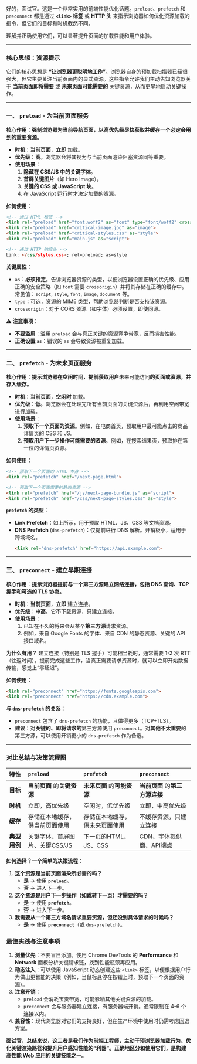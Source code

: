 好的，面试官。这是一个非常实用的前端性能优化话题。`preload`、`prefetch` 和 `preconnect` 都是通过 **`<link>` 标签** 或 **HTTP 头** 来指示浏览器如何优化资源加载的指令，但它们的目标和时机截然不同。

理解并正确使用它们，可以显著提升页面的加载性能和用户体验。

---

### 核心思想：资源提示

它们的核心思想是 **“让浏览器更聪明地工作”**。浏览器自身的预加载扫描器已经很强大，但它主要关注当前页面内的显式资源。这些指令允许我们主动告知浏览器关于 **当前页面即将需要** 或 **未来页面可能需要的** 关键资源，从而更早地启动关键操作。

---

### 一、 `preload` - 为当前页面服务

**核心作用**：**强制浏览器为当前导航页面，以高优先级尽快获取并缓存一个必定会用到的重要资源。**

*   **时机**：**当前页面**，**立即** 加载。
*   **优先级**：**高**。浏览器会将其视为与当前页面渲染阻塞资源同等重要。
*   **使用场景**：
    1.  **隐藏在 CSS/JS 中的关键字体**。
    2.  **首屏关键图片**（如 Hero Image）。
    3.  **关键的 CSS 或 JavaScript 块**。
    4.  在 JavaScript 运行时才决定加载的资源。

**如何使用：**

```html
<!-- 通过 HTML 标签 -->
<link rel="preload" href="font.woff2" as="font" type="font/woff2" crossorigin>
<link rel="preload" href="critical-image.jpg" as="image">
<link rel="preload" href="critical-styles.css" as="style">
<link rel="preload" href="main.js" as="script">

<!-- 通过 HTTP 响应头 -->
Link: </css/styles.css>; rel=preload; as=style
```

**关键属性：**
*   `as`：**必须指定**。告诉浏览器资源的类型，以便浏览器设置正确的优先级、应用正确的安全策略（如 `font` 需要 `crossorigin`）并将其存储在正确的缓存中。常见值：`script`, `style`, `font`, `image`, `document` 等。
*   `type`：可选，资源的 MIME 类型，帮助浏览器判断是否支持该资源。
*   `crossorigin`：对于 CORS 资源（如字体）必须设置，即使同源。

**⚠️ 注意事项**：
*   **不要滥用**：滥用 `preload` 会与真正关键的资源竞争带宽，反而损害性能。
*   **正确设置 `as`**：错误的 `as` 会导致资源被重复加载。

---

### 二、 `prefetch` - 为未来页面服务

**核心作用**：**提示浏览器在空闲时间，提前获取用户**未来可能访问**的页面或资源，并存入缓存。**

*   **时机**：**当前页面**，**空闲时** 加载。
*   **优先级**：**低**。浏览器会在处理完所有当前页面的关键资源后，再利用空闲带宽进行加载。
*   **使用场景**：
    1.  **预取下一个页面的资源**。例如，在电商首页，预取用户最可能点击的商品详情页的 CSS 和 JS。
    2.  **预取用户下一步操作可能需要的资源**。例如，在搜索结果页，预取排在第一位的详情页资源。

**如何使用：**

```html
<!-- 预取下一个页面的 HTML 本身 -->
<link rel="prefetch" href="/next-page.html">

<!-- 预取下一个页面需要的静态资源 -->
<link rel="prefetch" href="/js/next-page-bundle.js" as="script">
<link rel="prefetch" href="/css/next-page-styles.css" as="style">
```

**`prefetch` 的类型**：
*   **Link Prefetch**：如上所示，用于预取 HTML、JS、CSS 等文档资源。
*   **DNS Prefetch** (`dns-prefetch`)：仅提前进行 DNS 解析。开销极小，适用于跨域域名。
    ```html
    <link rel="dns-prefetch" href="https://api.example.com">
    ```

---

### 三、 `preconnect` - 建立早期连接

**核心作用**：**提示浏览器提前与一个第三方源建立网络连接，包括 DNS 查询、TCP 握手和可选的 TLS 协商。**

*   **时机**：**当前页面**，**立即** 建立连接。
*   **优先级**：**中高**。它不下载资源，只建立连接。
*   **使用场景**：
    1.  已知在不久的将来会从某个**第三方源**请求资源。
    2.  例如，来自 Google Fonts 的字体、来自 CDN 的静态资源、关键的 API 接口域名。

**为什么有用？**
建立连接（特别是 TLS 握手）可能相当耗时，通常需要 1-2 次 RTT（往返时间）。提前完成这些工作，当真正需要请求资源时，就可以立即开始数据传输，感觉上“零延迟”。

**如何使用：**

```html
<link rel="preconnect" href="https://fonts.googleapis.com">
<link rel="preconnect" href="https://cdn.example.com">
```

**与 `dns-prefetch` 的关系**：
*   `preconnect` 包含了 `dns-prefetch` 的功能，且做得更多（TCP+TLS）。
*   **建议**：对**关键的、即将请求的**第三方源使用 `preconnect`。对**其他不太重要**的第三方源，可以使用开销更小的 `dns-prefetch` 作为备选。

---

### 对比总结与决策流程图

| 特性 | `preload` | `prefetch` | `preconnect` |
| :--- | :--- | :--- | :--- |
| **目标** | **当前页面** 的**关键资源** | **未来页面** 的**可能资源** | **当前页面** 的**第三方源连接** |
| **时机** | 立即，高优先级 | 空闲时，低优先级 | 立即，中高优先级 |
| **缓存** | 存储在本地缓存，供当前页面使用 | 存储在本地缓存，供未来页面使用 | 不缓存资源，只建立连接 |
| **典型用例** | 关键字体、首屏图片、关键CSS/JS | 下一页的HTML、JS、CSS | CDN、字体提供商、API端点 |

**如何选择？一个简单的决策流程：**

1.  **这个资源是当前页面渲染所必需的吗？**
    *   **是** -> 使用 **`preload`**。
    *   **否** -> 进入下一步。
2.  **这个资源是用户下一步操作（如跳转下一页）才需要的吗？**
    *   **是** -> 使用 **`prefetch`**。
    *   **否** -> 进入下一步。
3.  **我需要从一个第三方域名请求重要资源，但还没到具体请求的时候吗？**
    *   **是** -> 使用 **`preconnect`**（或 `dns-prefetch`）。

### 最佳实践与注意事项

1.  **测量优先**：不要盲目添加。使用 Chrome DevTools 的 **Performance** 和 **Network** 面板分析关键请求链，找到性能瓶颈再应用。
2.  **动态注入**：可以使用 JavaScript 动态创建这些 `<link>` 标签，以便根据用户行为做出更智能的决策（例如，当鼠标悬停在按钮上时，预取下一个页面的资源）。
3.  **注意开销**：
    *   `preload` 会消耗宝贵带宽，可能影响其他关键资源的加载。
    *   `preconnect` 会与服务器建立连接，有服务器端开销。通常限制在 4-6 个连接以内。
4.  **兼容性**：现代浏览器对它们的支持良好，但在生产环境中使用时仍需考虑回退方案。

**面试官，总结来说，这三者是我们作为前端工程师，主动干预浏览器加载行为、优化关键渲染路径和提升用户感知性能的“利器”。正确地区分和使用它们，是构建高性能 Web 应用的关键技能之一。**